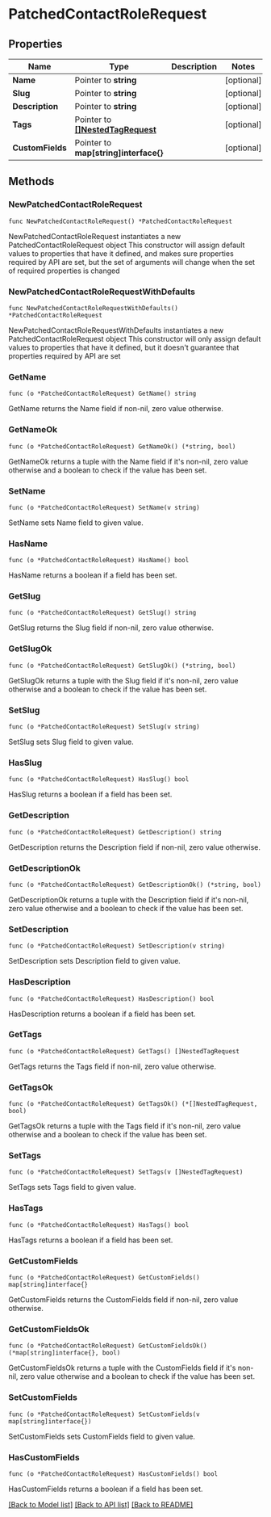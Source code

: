 # PatchedContactRoleRequest

## Properties

Name | Type | Description | Notes
------------ | ------------- | ------------- | -------------
**Name** | Pointer to **string** |  | [optional] 
**Slug** | Pointer to **string** |  | [optional] 
**Description** | Pointer to **string** |  | [optional] 
**Tags** | Pointer to [**[]NestedTagRequest**](NestedTagRequest.md) |  | [optional] 
**CustomFields** | Pointer to **map[string]interface{}** |  | [optional] 

## Methods

### NewPatchedContactRoleRequest

`func NewPatchedContactRoleRequest() *PatchedContactRoleRequest`

NewPatchedContactRoleRequest instantiates a new PatchedContactRoleRequest object
This constructor will assign default values to properties that have it defined,
and makes sure properties required by API are set, but the set of arguments
will change when the set of required properties is changed

### NewPatchedContactRoleRequestWithDefaults

`func NewPatchedContactRoleRequestWithDefaults() *PatchedContactRoleRequest`

NewPatchedContactRoleRequestWithDefaults instantiates a new PatchedContactRoleRequest object
This constructor will only assign default values to properties that have it defined,
but it doesn't guarantee that properties required by API are set

### GetName

`func (o *PatchedContactRoleRequest) GetName() string`

GetName returns the Name field if non-nil, zero value otherwise.

### GetNameOk

`func (o *PatchedContactRoleRequest) GetNameOk() (*string, bool)`

GetNameOk returns a tuple with the Name field if it's non-nil, zero value otherwise
and a boolean to check if the value has been set.

### SetName

`func (o *PatchedContactRoleRequest) SetName(v string)`

SetName sets Name field to given value.

### HasName

`func (o *PatchedContactRoleRequest) HasName() bool`

HasName returns a boolean if a field has been set.

### GetSlug

`func (o *PatchedContactRoleRequest) GetSlug() string`

GetSlug returns the Slug field if non-nil, zero value otherwise.

### GetSlugOk

`func (o *PatchedContactRoleRequest) GetSlugOk() (*string, bool)`

GetSlugOk returns a tuple with the Slug field if it's non-nil, zero value otherwise
and a boolean to check if the value has been set.

### SetSlug

`func (o *PatchedContactRoleRequest) SetSlug(v string)`

SetSlug sets Slug field to given value.

### HasSlug

`func (o *PatchedContactRoleRequest) HasSlug() bool`

HasSlug returns a boolean if a field has been set.

### GetDescription

`func (o *PatchedContactRoleRequest) GetDescription() string`

GetDescription returns the Description field if non-nil, zero value otherwise.

### GetDescriptionOk

`func (o *PatchedContactRoleRequest) GetDescriptionOk() (*string, bool)`

GetDescriptionOk returns a tuple with the Description field if it's non-nil, zero value otherwise
and a boolean to check if the value has been set.

### SetDescription

`func (o *PatchedContactRoleRequest) SetDescription(v string)`

SetDescription sets Description field to given value.

### HasDescription

`func (o *PatchedContactRoleRequest) HasDescription() bool`

HasDescription returns a boolean if a field has been set.

### GetTags

`func (o *PatchedContactRoleRequest) GetTags() []NestedTagRequest`

GetTags returns the Tags field if non-nil, zero value otherwise.

### GetTagsOk

`func (o *PatchedContactRoleRequest) GetTagsOk() (*[]NestedTagRequest, bool)`

GetTagsOk returns a tuple with the Tags field if it's non-nil, zero value otherwise
and a boolean to check if the value has been set.

### SetTags

`func (o *PatchedContactRoleRequest) SetTags(v []NestedTagRequest)`

SetTags sets Tags field to given value.

### HasTags

`func (o *PatchedContactRoleRequest) HasTags() bool`

HasTags returns a boolean if a field has been set.

### GetCustomFields

`func (o *PatchedContactRoleRequest) GetCustomFields() map[string]interface{}`

GetCustomFields returns the CustomFields field if non-nil, zero value otherwise.

### GetCustomFieldsOk

`func (o *PatchedContactRoleRequest) GetCustomFieldsOk() (*map[string]interface{}, bool)`

GetCustomFieldsOk returns a tuple with the CustomFields field if it's non-nil, zero value otherwise
and a boolean to check if the value has been set.

### SetCustomFields

`func (o *PatchedContactRoleRequest) SetCustomFields(v map[string]interface{})`

SetCustomFields sets CustomFields field to given value.

### HasCustomFields

`func (o *PatchedContactRoleRequest) HasCustomFields() bool`

HasCustomFields returns a boolean if a field has been set.


[[Back to Model list]](../README.md#documentation-for-models) [[Back to API list]](../README.md#documentation-for-api-endpoints) [[Back to README]](../README.md)


